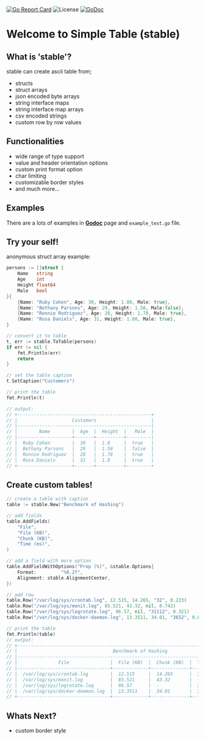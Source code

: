[![Go Report Card](https://goreportcard.com/badge/github.com/ecoshub/stable)](https://goreportcard.com/report/github.com/ecoshub/stable)
![License](https://img.shields.io/dub/l/vibe-d.svg) [![GoDoc](https://godoc.org/github.com/ecoshub/stable?status.svg)](https://godoc.org/github.com/ecoshub/stable)

# Welcome to Simple Table (stable)

## What is 'stable'?
stable can create ascii table from;
-   structs
-   struct arrays
-   json encoded byte arrays
-   string interface maps
-   string interface map arrays
-   csv encoded strings
-   custom row by row values

## Functionalities
-   wide range of type support
-   value and header orientation options
-   custom print format option
-	char limiting
-   customizable border styles
-	and much more...

## Examples

 There are a lots of examples in **[Godoc](https://godoc.org/github.com/ecoshub/stable)** page and `example_test.go` file.

## Try your self!
anonymous struct array example:
```go
persons := []struct {
	Name   string
	Age    int
	Height float64
	Male   bool
}{
	{Name: "Ruby Cohen", Age: 30, Height: 1.80, Male: true},
	{Name: "Bethany Parsons", Age: 29, Height: 1.58, Male:false},
	{Name: "Ronnie Rodriguez", Age: 28, Height: 1.78, Male: true},
	{Name: "Rosa Daniels", Age: 31, Height: 1.80, Male: true},
}

// convert it to table
t, err := stable.ToTable(persons)
if err != nil {
	fmt.Println(err)
	return
}

// set the table caption
t.SetCaption("Customers")

// print the table
fmt.Println(t)

// output: 
// +-------------------------------------------------+
// |                    Customers                    |
// |-------------------------------------------------|
// |        Name        |  Age  |  Height  |   Male  |
// |--------------------+-------+----------+---------|
// |  Ruby Cohen        |  30   |  1.8     |  true   |
// |  Bethany Parsons   |  29   |  1.58    |  false  |
// |  Ronnie Rodriguez  |  28   |  1.78    |  true   |
// |  Rosa Daniels      |  31   |  1.8     |  true   |
// +--------------------+-------+----------+---------+
```

## Create custom tables!
```go
// create a table with caption
table := stable.New("Benchmark of Hashing")

// add fields
table.AddFields(
	"File",
	"File (KB)",
	"Chunk (KB)",
	"Time (ms)",
)

// add a field with more option
table.AddFieldWithOptions("Prop (%)", &stable.Options{
	Format:         "%0.2f",
	Alignment: stable.AlignmentCenter,
})

// add row
table.Row("/var/log/sys/crontab.log", 12.515, 14.265, "32", 0.223)
table.Row("/var/log/sys/monit.log", 85.521, 43.32, nil, 0.742)
table.Row("/var/log/sys/logrotate.log", 96.57, nil, "31112", 0.321)
table.Row("/var/log/sys/docker-daemon.log", 13.3511, 34.01, "3652", 0.895)

// print the table
fmt.Println(table)
// output:
// +------------------------------------------------------------------------------------------+
// |                                   Benchmark of Hashing                                   |
// |------------------------------------------------------------------------------------------|
// |               File               |  File (KB)  |  Chunk (KB)  |  Time (ms)  |  Prop (%)  |
// |----------------------------------+-------------+--------------+-------------+------------|
// |  /var/log/sys/crontab.log        |  12.515     |  14.265      |  32         |    0.22    |
// |  /var/log/sys/monit.log          |  85.521     |  43.32       |  -          |    0.74    |
// |  /var/log/sys/logrotate.log      |  96.57      |  -           |  31112      |    0.32    |
// |  /var/log/sys/docker-daemon.log  |  13.3511    |  34.01       |  3652       |    0.90    |
// +----------------------------------+-------------+--------------+-------------+------------+

```
## Whats Next?
-	custom border style
